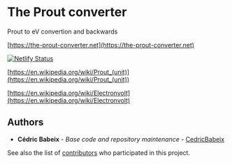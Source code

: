 # The Prout converter

Prout to eV convertion and backwards

[https://the-prout-converter.net](https://the-prout-converter.net)

[![Netlify Status](https://api.netlify.com/api/v1/badges/8d9229d8-70f6-40f0-acbd-a320bdbffd40/deploy-status)](https://app.netlify.com/sites/the-prout-converter/deploys)

[https://en.wikipedia.org/wiki/Prout_(unit)](https://en.wikipedia.org/wiki/Prout_(unit))

[https://en.wikipedia.org/wiki/Electronvolt](https://en.wikipedia.org/wiki/Electronvolt)

## Authors

* **Cédric Babeix**     - *Base code and repository maintenance*  - [CedricBabeix](https://github.com/CedricBabeix)

See also the list of [contributors](https://github.com/CedricBabeix/stocks/graphs/contributors) who participated in this project.
